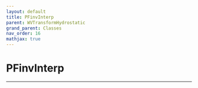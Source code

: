 ```yaml
---
layout: default
title: PFinvInterp
parent: WVTransformHydrostatic
grand_parent: Classes
nav_order: 16
mathjax: true
---
```


#  PFinvInterp




---

